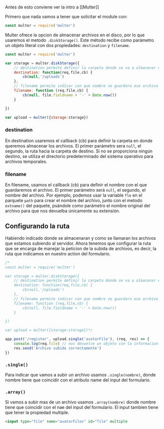 Antes de esto conviene ver la intro a [[Multer]]

Primero que nada vamos a tener que solicitar el module con:

```js
const multer = require('multer')
```

Multer ofrece la opcion de almacenar archivos en el disco, por lo que usaremos el metodo ```.diskStorage()```. Este método recibe como parámetro un objeto literal con dos propiedades: ```destination``` y ```filename```.


```js
const multer = require('multer')

var storage = multer.diskStorage({
	// destination permite definir la carpeta donde se va a almacenar el archivo
	destination: function(req,file,cb) {
		cb(null,'/uploads')
	},
	// filename permite indicar con que nombre se guardara ese archivo en el servidor
	filename: function (req,file,cb) {
		cb(null, file.fieldname + '-' + Date.now())
	}

})

var upload = multer({storage:storage})
```

### destination

En destination usaremos el callback (cb) para definir la carpeta en donde queremos almacenar los archivos. El primer parámetro sera ```null```, el segundo, la ruta hacia la carpeta de destino. Si no se proporciona ningún destino, se utiliza el directorio predeterminado del sistema operativo para archivos temporales.

### filename

En filename, usamos el callback (cb) para definir el nombre con el que guardaremos el archivo. El primer parámetro será ```null```, el segundo, el nombre del archivo. Por ejemplo, podemos usar la variable ```fle``` en el parquete ```path``` para crear el nombre del archivo, junto con el metodo ```extname()``` del paquete, psándole como parámetro el nombre original del archivo para que nos devuelba únicamente su extensión.

## Configurando la ruta

Habiendo indicado donde se almacenaran y como se llamaran los archivos que estamos subiendo al servidor. Ahora tenemos que configurar la ruta que se encarga de manejar la peticion de la subida de archivos, es decir, la ruta que indicamos en nuestro action del formulario.


```js
/*
const multer = require('multer')

var storage = multer.diskStorage({
	// destination permite definir la carpeta donde se va a almacenar el archivo
	destination: function(req,file,cb) {
		cb(null,'/uploads')
	},
	// filename permite indicar con que nombre se guardara ese archivo en el servidor
	filename: function (req,file,cb) {
		cb(null, file.fieldname + '-' + Date.now())
	}

})

var upload = multer({storage:storage})*/

app.post('/register', upload.single('avatarFile'), (req, res) => {
	console.log(req.file) // nos devuelve un objeto con la informacion del archivo
	res.send('Archivo subido correctamente')
})

```

### ```.single()```

Para indicar que vamos a subir un archivo usamos ```.single(nombre)```, donde nombre tiene que coincidir con el atributo name del input del formulario.

###  ```.array()```

Si vamos a subir mas de un archivo usamos ```.array(nombre)``` donde nombre tiene que coincidir con el nae del input del formulario. El input tambien tiene que tener la propiedad multiple.

```html
<input type="file" name="avatarFiles" id="file" multiple
```

